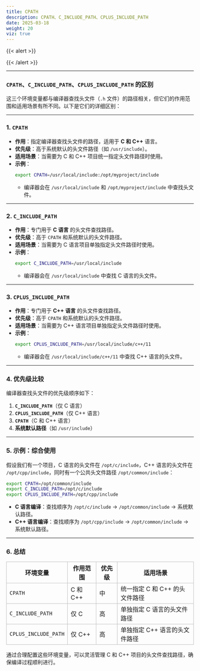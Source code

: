 ```yaml
---
title: CPATH
description: CPATH、C_INCLUDE_PATH、CPLUS_INCLUDE_PATH
date: 2025-03-18
weight: 20
viz: true
---
```


<style>
th, td {
  border: 1px solid rgb(190, 190, 190);
}
</style>

{{< alert >}}



{{< /alert >}}



---

### **`CPATH`、`C_INCLUDE_PATH`、`CPLUS_INCLUDE_PATH` 的区别**

这三个环境变量都与编译器查找头文件（`.h` 文件）的路径相关，但它们的作用范围和适用场景有所不同。以下是它们的详细区别：

---

### **1. `CPATH`**
- **作用**：指定编译器查找头文件的路径，适用于 **C 和 C++** 语言。
- **优先级**：高于系统默认的头文件路径（如 `/usr/include`）。
- **适用场景**：当需要为 C 和 C++ 项目统一指定头文件路径时使用。
- **示例**：
  ```bash
  export CPATH=/usr/local/include:/opt/myproject/include
  ```
  - 编译器会在 `/usr/local/include` 和 `/opt/myproject/include` 中查找头文件。

---

### **2. `C_INCLUDE_PATH`**
- **作用**：专门用于 **C 语言** 的头文件查找路径。
- **优先级**：高于 `CPATH` 和系统默认的头文件路径。
- **适用场景**：当需要为 C 语言项目单独指定头文件路径时使用。
- **示例**：
  ```bash
  export C_INCLUDE_PATH=/usr/local/include
  ```
  - 编译器会在 `/usr/local/include` 中查找 C 语言的头文件。

---

### **3. `CPLUS_INCLUDE_PATH`**
- **作用**：专门用于 **C++ 语言** 的头文件查找路径。
- **优先级**：高于 `CPATH` 和系统默认的头文件路径。
- **适用场景**：当需要为 C++ 语言项目单独指定头文件路径时使用。
- **示例**：
  ```bash
  export CPLUS_INCLUDE_PATH=/usr/local/include/c++/11
  ```
  - 编译器会在 `/usr/local/include/c++/11` 中查找 C++ 语言的头文件。

---

### **4. 优先级比较**
编译器查找头文件的优先级顺序如下：
1. **`C_INCLUDE_PATH`**（仅 C 语言）
2. **`CPLUS_INCLUDE_PATH`**（仅 C++ 语言）
3. **`CPATH`**（C 和 C++ 语言）
4. **系统默认路径**（如 `/usr/include`）

---

### **5. 示例：综合使用**
假设我们有一个项目，C 语言的头文件在 `/opt/c/include`，C++ 语言的头文件在 `/opt/cpp/include`，同时有一个公共头文件路径 `/opt/common/include`：
```bash
export CPATH=/opt/common/include
export C_INCLUDE_PATH=/opt/c/include
export CPLUS_INCLUDE_PATH=/opt/cpp/include
```

- **C 语言编译**：查找顺序为 `/opt/c/include` → `/opt/common/include` → 系统默认路径。
- **C++ 语言编译**：查找顺序为 `/opt/cpp/include` → `/opt/common/include` → 系统默认路径。

---

### **6. 总结**
| **环境变量**         | **作用范围** | **优先级** | **适用场景**                   |
|----------------------|-------------|-----------|----------------------------|
| `CPATH`              | C 和 C++     | 中         | 统一指定 C 和 C++ 的头文件路径 |
| `C_INCLUDE_PATH`     | 仅 C         | 高         | 单独指定 C 语言的头文件路径    |
| `CPLUS_INCLUDE_PATH` | 仅 C++       | 高         | 单独指定 C++ 语言的头文件路径  |

通过合理配置这些环境变量，可以灵活管理 C 和 C++ 项目的头文件查找路径，确保编译过程顺利进行。



